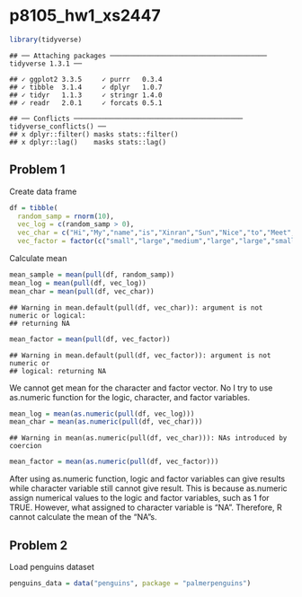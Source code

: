 p8105\_hw1\_xs2447
================

``` r
library(tidyverse)
```

    ## ── Attaching packages ─────────────────────────────────────── tidyverse 1.3.1 ──

    ## ✓ ggplot2 3.3.5     ✓ purrr   0.3.4
    ## ✓ tibble  3.1.4     ✓ dplyr   1.0.7
    ## ✓ tidyr   1.1.3     ✓ stringr 1.4.0
    ## ✓ readr   2.0.1     ✓ forcats 0.5.1

    ## ── Conflicts ────────────────────────────────────────── tidyverse_conflicts() ──
    ## x dplyr::filter() masks stats::filter()
    ## x dplyr::lag()    masks stats::lag()

## Problem 1

Create data frame

``` r
df = tibble(
  random_samp = rnorm(10),
  vec_log = c(random_samp > 0),
  vec_char = c("Hi","My","name","is","Xinran","Sun","Nice","to","Meet","You"),
  vec_factor = factor(c("small","large","medium","large","large","small","medium","medium","medium","medium")))
```

Calculate mean

``` r
mean_sample = mean(pull(df, random_samp))
mean_log = mean(pull(df, vec_log))
mean_char = mean(pull(df, vec_char))
```

    ## Warning in mean.default(pull(df, vec_char)): argument is not numeric or logical:
    ## returning NA

``` r
mean_factor = mean(pull(df, vec_factor))
```

    ## Warning in mean.default(pull(df, vec_factor)): argument is not numeric or
    ## logical: returning NA

We cannot get mean for the character and factor vector. No I try to use
as.numeric function for the logic, character, and factor variables.

``` r
mean_log = mean(as.numeric(pull(df, vec_log)))
mean_char = mean(as.numeric(pull(df, vec_char)))
```

    ## Warning in mean(as.numeric(pull(df, vec_char))): NAs introduced by coercion

``` r
mean_factor = mean(as.numeric(pull(df, vec_factor)))
```

After using as.numeric function, logic and factor variables can give
results while character variable still cannot give result. This is
because as.numeric assign numerical values to the logic and factor
variables, such as 1 for TRUE. However, what assigned to character
variable is “NA”. Therefore, R cannot calculate the mean of the “NA”s.

## Problem 2

Load penguins dataset

``` r
penguins_data = data("penguins", package = "palmerpenguins")
```
